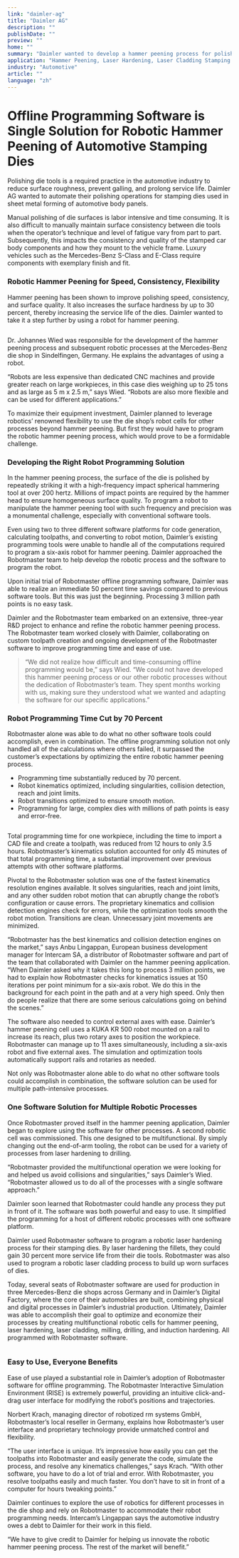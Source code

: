 ```yaml
---
link: "daimler-ag"
title: "Daimler AG"
description: ""
publishDate: ""
preview: ""
home: ""
summary: "Daimler wanted to develop a hammer peening process for polishing the stamping dies used to manufacture body panels for Mercedes-Benz cars. A robot was essential to the process. Little did the automaker know how difficult it would be to program a robot to handle the millions of toolpath calculations required for this intensive process. Conventional software tools were not up to the task. A three-year collaboration between Daimler and Robotmaster resulted in a robust software solution that not only made the programming for these large, complex dies easy and error-free, it reduced offline programming time by 70 percent. Once they had a foolproof solution for hammer peening, Daimler broadened their sights to other robotic processes. Laser hardening, laser cladding, and induction hardening also proved to be a great match with Robotmaster’s single software solution."
application: "Hammer Peening, Laser Hardening, Laser Cladding Stamping Dies"
industry: "Automotive"
article: ""
language: "zh"
---
```

# Offline Programming Software is Single Solution for Robotic Hammer Peening of Automotive Stamping Dies

Polishing die tools is a required practice in the automotive industry to reduce surface roughness, prevent galling, and prolong service life. Daimler AG wanted to automate their polishing operations for stamping dies used in sheet metal forming of automotive body panels.

Manual polishing of die surfaces is labor intensive and time consuming. It is also difficult to manually maintain surface consistency between die tools when the operator’s technique and level of fatigue vary from part to part. Subsequently, this impacts the consistency and quality of the stamped car body components and how they mount to the vehicle frame. Luxury vehicles such as the Mercedes-Benz S-Class and E-Class require components with exemplary finish and fit.

### Robotic Hammer Peening for Speed, Consistency, Flexibility

Hammer peening has been shown to improve polishing speed, consistency, and surface quality. It also increases the surface hardness by up to 30 percent, thereby increasing the service life of the dies. Daimler wanted to take it a step further by using a robot for hammer peening.

<img src="" />

Dr. Johannes Wied was responsible for the development of the hammer peening process and subsequent robotic processes at the Mercedes-Benz die shop in Sindelfingen, Germany. He explains the advantages of using a robot.

“Robots are less expensive than dedicated CNC machines and provide greater reach on large workpieces, in this case dies weighing up to 25 tons and as large as 5 m x 2.5 m,” says Wied. “Robots are also more flexible and can be used for different applications.”

To maximize their equipment investment, Daimler planned to leverage robotics’ renowned flexibility to use the die shop’s robot cells for other processes beyond hammer peening. But first they would have to program the robotic hammer peening process, which would prove to be a formidable challenge.

### Developing the Right Robot Programming Solution

In the hammer peening process, the surface of the die is polished by repeatedly striking it with a high-frequency impact spherical hammering tool at over 200 hertz. Millions of impact points are required by the hammer head to ensure homogeneous surface quality. To program a robot to manipulate the hammer peening tool with such frequency and precision was a monumental challenge, especially with conventional software tools.

Even using two to three different software platforms for code generation, calculating toolpaths, and converting to robot motion, Daimler’s existing programming tools were unable to handle all of the computations required to program a six-axis robot for hammer peening. Daimler approached the Robotmaster team to help develop the robotic process and the software to program the robot.

Upon initial trial of Robotmaster offline programming software, Daimler was able to realize an immediate 50 percent time savings compared to previous software tools. But this was just the beginning. Processing 3 million path points is no easy task.

Daimler and the Robotmaster team embarked on an extensive, three-year R&D project to enhance and refine the robotic hammer peening process. The Robotmaster team worked closely with Daimler, collaborating on custom toolpath creation and ongoing development of the Robotmaster software to improve programming time and ease of use.

> “We did not realize how difficult and time-consuming offline programming would be,” says Wied. “We could not have developed this hammer peening process or our other robotic processes without the dedication of Robotmaster’s team. They spent months working with us, making sure they understood what we wanted and adapting the software for our specific applications.”

### Robot Programming Time Cut by 70 Percent

Robotmaster alone was able to do what no other software tools could accomplish, even in combination. The offline programming solution not only handled all of the calculations where others failed, it surpassed the customer’s expectations by optimizing the entire robotic hammer peening process.

* Programming time substantially reduced by 70 percent.
* Robot kinematics optimized, including singularities, collision detection, reach and joint limits.
* Robot transitions optimized to ensure smooth motion.
* Programming for large, complex dies with millions of path points is easy and error-free.

<img src="" />

Total programming time for one workpiece, including the time to import a CAD file and create a toolpath, was reduced from 12 hours to only 3.5 hours. Robotmaster’s kinematics solution accounted for only 45 minutes of that total programming time, a substantial improvement over previous attempts with other software platforms.

Pivotal to the Robotmaster solution was one of the fastest kinematics resolution engines available. It solves singularities, reach and joint limits, and any other sudden robot motion that can abruptly change the robot’s configuration or cause errors. The proprietary kinematics and collision detection engines check for errors, while the optimization tools smooth the robot motion. Transitions are clean. Unnecessary joint movements are minimized.

“Robotmaster has the best kinematics and collision detection engines on the market,” says Anbu Lingappan, European business development manager for Intercam SA, a distributor of Robotmaster software and part of the team that collaborated with Daimler on the hammer peening application. “When Daimler asked why it takes this long to process 3 million points, we had to explain how Robotmaster checks for kinematics issues at 150 iterations per point minimum for a six-axis robot. We do this in the background for each point in the path and at a very high speed. Only then do people realize that there are some serious calculations going on behind the scenes.”

The software also needed to control external axes with ease. Daimler’s hammer peening cell uses a KUKA KR 500 robot mounted on a rail to increase its reach, plus two rotary axes to position the workpiece. Robotmaster can manage up to 11 axes simultaneously, including a six-axis robot and five external axes. The simulation and optimization tools automatically support rails and rotaries as needed.

Not only was Robotmaster alone able to do what no other software tools could accomplish in combination, the software solution can be used for multiple path-intensive processes.

### One Software Solution for Multiple Robotic Processes

Once Robotmaster proved itself in the hammer peening application, Daimler began to explore using the software for other processes. A second robotic cell was commissioned. This one designed to be multifunctional. By simply changing out the end-of-arm tooling, the robot can be used for a variety of processes from laser hardening to drilling.

“Robotmaster provided the multifunctional operation we were looking for and helped us avoid collisions and singularities,” says Daimler’s Wied. “Robotmaster allowed us to do all of the processes with a single software approach.”

Daimler soon learned that Robotmaster could handle any process they put in front of it. The software was both powerful and easy to use. It simplified the programming for a host of different robotic processes with one software platform.

Daimler used Robotmaster software to program a robotic laser hardening process for their stamping dies. By laser hardening the fillets, they could gain 30 percent more service life from their die tools. Robotmaster was also used to program a robotic laser cladding process to build up worn surfaces of dies.

Today, several seats of Robotmaster software are used for production in three Mercedes-Benz die shops across Germany and in Daimler’s Digital Factory, where the core of their automobiles are built, combining physical and digital processes in Daimler’s industrial production. Ultimately, Daimler was able to accomplish their goal to optimize and economize their processes by creating multifunctional robotic cells for hammer peening, laser hardening, laser cladding, milling, drilling, and induction hardening. All programmed with Robotmaster software.

<img src="" />

### Easy to Use, Everyone Benefits

Ease of use played a substantial role in Daimler’s adoption of Robotmaster software for offline programming. The Robotmaster Interactive Simulation Environment (RISE) is extremely powerful, providing an intuitive click-and-drag user interface for modifying the robot’s positions and trajectories.

Norbert Krach, managing director of robotized rm systems GmbH, Robotmaster’s local reseller in Germany, explains how Robotmaster’s user interface and proprietary technology provide unmatched control and flexibility.

“The user interface is unique. It’s impressive how easily you can get the toolpaths into Robotmaster and easily generate the code, simulate the process, and resolve any kinematics challenges,” says Krach. “With other software, you have to do a lot of trial and error. With Robotmaster, you resolve toolpaths easily and much faster. You don’t have to sit in front of a computer for hours tweaking points.”

Daimler continues to explore the use of robotics for different processes in the die shop and rely on Robotmaster to accommodate their robot programming needs. Intercam’s Lingappan says the automotive industry owes a debt to Daimler for their work in this field.

“We have to give credit to Daimler for helping us innovate the robotic hammer peening process. The rest of the market will benefit.”
